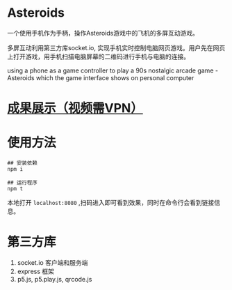 # Asteroids

一个使用手机作为手柄，操作Asteroids游戏中的飞机的多屏互动游戏。

多屏互动利用第三方库socket.io, 实现手机实时控制电脑网页游戏。用户先在网页上打开游戏，用手机扫描电脑屏幕的二维码进行手机与电脑的连接。

using a phone as a game controller to play a 90s nostalgic arcade game -Asteroids which the game interface shows on personal computer

# [成果展示（视频需VPN）](http://coriqu.com/portfolio/project/gamedesign.html)



# 使用方法
```
## 安装依赖
npm i

## 运行程序
npm t
```
本地打开 `localhost:8080` ,扫码进入即可看到效果，同时在命令行会看到链接信息。

# 第三方库
1. socket.io 客户端和服务端
2. express 框架
3. p5.js, p5.play.js, qrcode.js

